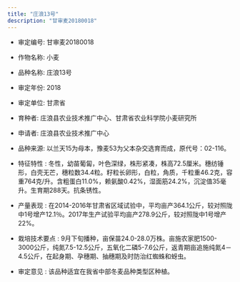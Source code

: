 ```yaml
---
title: "庄浪13号"
description: "甘审麦20180018"
---
```

* 审定编号:  甘审麦20180018

*  作物名称:  小麦

*  品种名称:  庄浪13号

*  审定年份:  2018

*  审定单位:  甘肃省

* 育种者:  庄浪县农业技术推广中心、甘肃省农业科学院小麦研究所

*  申请者:  庄浪县农业技术推广中心

*  品种来源:  以兰天15为母本，豫麦53为父本杂交选育而成，原代号：02-116。

*  特征特性 : 
冬性，幼苗葡匐，叶色深绿，株形紧凑，株高72.5厘米。穗纺锤形，白壳无芒，穗粒数34.4粒。籽粒长卵形，白粒，角质，千粒重46.2克，容重764克/升。含粗蛋白11.0%，赖氨酸0.42%，湿面筋24.2%，沉淀值35毫升。生育期288天。抗条锈性。 
 
*  产量表现 : 
在2014-2016年甘肃省区域试验中，平均亩产364.1公斤，较对照陇中1号增产12.1％。2017年生产试验平均亩产278.9公斤，较对照陇中1号增产22%。

*  栽培技术要点 : 
9月下旬播种，亩保苗24.0-28.0万株。亩施农家肥1500-3000公斤，纯氮7.5-12.5公斤，五氧化二磷5-7.6公斤，返青期亩追施纯氮4－4.5公斤，在起身期、孕穗期、抽穗期及时防治红蜘蛛和蚜虫。

*  审定意见 : 
该品种适宜在我省中部冬麦品种类型区种植。
